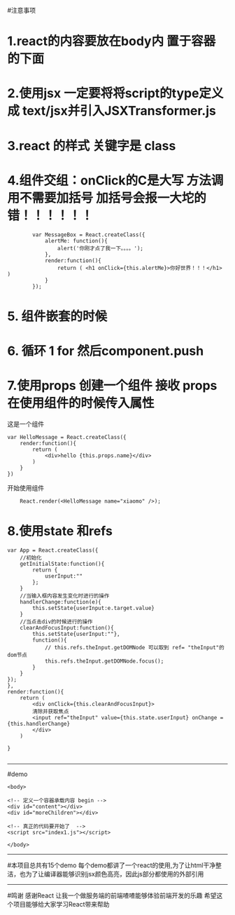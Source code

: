#注意事项
# 1.react的内容要放在body内 置于容器的下面
# 2.使用jsx 一定要将将script的type定义成 text/jsx并引入JSXTransformer.js
# 3.react 的样式 关键字是 class
# 4.组件交组：onClick的C是大写    方法调用不需要加括号 加括号会报一大坨的错！！！！！！
```
		var MessageBox = React.createClass({
			alertMe: function(){
				alert('你刚才点了我一下。。。。');
			},
			render:function(){
				return ( <h1 onClick={this.alertMe}>你好世界！！！</h1> )
			}
		});
```
# 5. 组件嵌套的时候 
# 6. 循环   1 for   然后component.push
# 7.使用props 创建一个组件 接收 props  在使用组件的时候传入属性
这是一个组件
```
var HelloMessage = React.createClass({
    render:function(){
        return (
            <div>hello {this.props.name}</div>
        )
    }
})
```
开始使用组件
```
    React.render(<HelloMessage name="xiaomo" />);
```

# 8.使用state  和refs
```
var App = React.createClass({
    //初始化
    getInitialState:function(){
        return {
            userInput:""
        };
    }
    //当输入框内容发生变化时进行的操作
    handlerChange:function(e){
        this.setState{userInput:e.target.value}
    }
    //当点击div的时候进行的操作
    clearAndFocusInput:function(){
        this.setState{userInput:""},
        function(){
            // this.refs.theInput.getDOMNode 可以取到 ref= "theInput"的dom节点
            this.refs.theInput.getDOMNode.focus();
        }
    }
});
},
render:function(){
    return (
        <div onClick={this.clearAndFocusInput}>
        清除并获取焦点
        <input ref="theInput" value={this.state.userInput} onChange = {this.handlerChange}
        </div>
    )
    
}


```
<hr>

#demo

```
<body>

<!-- 定义一个容器承载内容 begin -->
<div id="content"></div>
<div id="moreChildren"></div>

<!-- 真正的代码要开始了  -->
<script src="index1.js"></script>

</body>
```
<hr>
#本项目总共有15个demo
每个demo都讲了一个react的使用,为了让html干净整洁，也为了让编译器能够识别jsx颜色高亮，因此js部分都使用的外部引用

<hr>
#鸣谢
感谢React 让我一个做服务端的前端喳喳能够体验前端开发的乐趣
希望这个项目能够给大家学习React带来帮助

